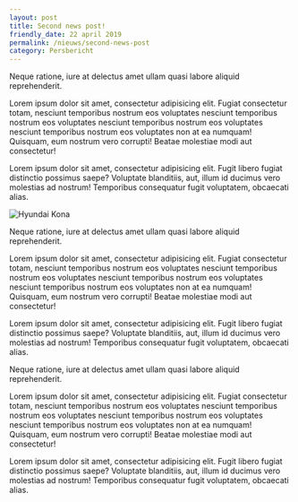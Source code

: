 ```yaml
---
layout: post
title: Second news post!
friendly_date: 22 april 2019
permalink: /nieuws/second-news-post
category: Persbericht
---
```

Neque ratione, iure at delectus amet ullam quasi labore aliquid reprehenderit.

Lorem ipsum dolor sit amet, consectetur adipisicing elit. Fugiat consectetur totam, nesciunt temporibus nostrum eos voluptates nesciunt temporibus nostrum eos voluptates nesciunt temporibus nostrum eos voluptates nesciunt temporibus nostrum eos voluptates non at ea numquam! Quisquam, eum nostrum vero corrupti! Beatae molestiae modi aut consectetur!

Lorem ipsum dolor sit amet, consectetur adipisicing elit. Fugit libero fugiat distinctio possimus saepe? Voluptate blanditiis, aut, illum id ducimus vero molestias ad nostrum! Temporibus consequatur fugit voluptatem, obcaecati alias.

![Hyundai Kona](/uploads/hyundai-kona.png "Hyundai Kona")

Neque ratione, iure at delectus amet ullam quasi labore aliquid reprehenderit.

Lorem ipsum dolor sit amet, consectetur adipisicing elit. Fugiat consectetur totam, nesciunt temporibus nostrum eos voluptates nesciunt temporibus nostrum eos voluptates nesciunt temporibus nostrum eos voluptates nesciunt temporibus nostrum eos voluptates non at ea numquam! Quisquam, eum nostrum vero corrupti! Beatae molestiae modi aut consectetur!

Lorem ipsum dolor sit amet, consectetur adipisicing elit. Fugit libero fugiat distinctio possimus saepe? Voluptate blanditiis, aut, illum id ducimus vero molestias ad nostrum! Temporibus consequatur fugit voluptatem, obcaecati alias.

Neque ratione, iure at delectus amet ullam quasi labore aliquid reprehenderit.

Lorem ipsum dolor sit amet, consectetur adipisicing elit. Fugiat consectetur totam, nesciunt temporibus nostrum eos voluptates nesciunt temporibus nostrum eos voluptates nesciunt temporibus nostrum eos voluptates nesciunt temporibus nostrum eos voluptates non at ea numquam! Quisquam, eum nostrum vero corrupti! Beatae molestiae modi aut consectetur!

Lorem ipsum dolor sit amet, consectetur adipisicing elit. Fugit libero fugiat distinctio possimus saepe? Voluptate blanditiis, aut, illum id ducimus vero molestias ad nostrum! Temporibus consequatur fugit voluptatem, obcaecati alias.
